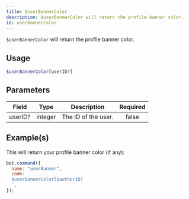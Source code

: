 ```yaml
---
title: $userBannerColor
description: $userBannerColor will return the profile banner color.
id: userBannerColor
---
```


`$userBannerColor` will return the profile banner color.

## Usage

```php
$userBannerColor[userID?]
```

## Parameters

| Field   | Type    | Description         | Required |
| ------- | ------- | ------------------- | :------: |
| userID? | integer | The ID of the user. |  false   |

## Example(s)

This will return your profile banner color (if any):

```javascript
bot.command({
  name: "userBanner",
  code: `
  $userBannerColor[$authorID]
  `,
});
```
